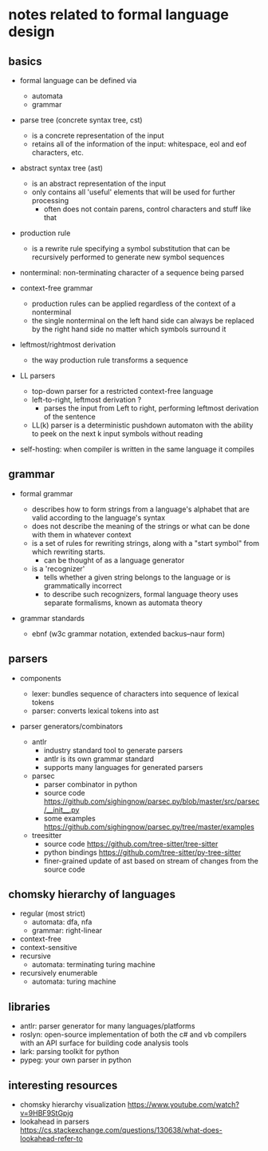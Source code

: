 # notes related to formal language design

## basics

- formal language can be defined via
  - automata
  - grammar

- parse tree (concrete syntax tree, cst)
  - is a concrete representation of the input
  - retains all of the information of the input: whitespace, eol and eof characters, etc.

- abstract syntax tree (ast)
  - is an abstract representation of the input
  - only contains all 'useful' elements that will be used for further processing
    - often does not contain parens, control characters and stuff like that

- production rule
  - is a rewrite rule specifying a symbol substitution that can be recursively performed to generate new symbol sequences

- nonterminal: non-terminating character of a sequence being parsed

- context-free grammar
  - production rules can be applied regardless of the context of a nonterminal
  - the single nonterminal on the left hand side can always be replaced by the right hand side no matter which symbols surround it

- leftmost/rightmost derivation
  - the way production rule transforms a sequence

- LL parsers
  - top-down parser for a restricted context-free language
  - left-to-right, leftmost derivation ?
    - parses the input from Left to right, performing leftmost derivation of the sentence
  - LL(k) parser is a deterministic pushdown automaton with the ability to peek on the next k input symbols without reading

- self-hosting: when compiler is written in the same language it compiles


## grammar

- formal grammar
  - describes how to form strings from a language's alphabet that are valid according to the language's syntax
  - does not describe the meaning of the strings or what can be done with them in whatever context
  - is a set of rules for rewriting strings, along with a "start symbol" from which rewriting starts. 
    - can be thought of as a language generator
  - is a 'recognizer'
    - tells whether a given string belongs to the language or is grammatically incorrect
    - to describe such recognizers, formal language theory uses separate formalisms, known as automata theory
  
- grammar standards
    - ebnf (w3c grammar notation, extended backus–naur form)


## parsers

- components
  - lexer: bundles sequence of characters into sequence of lexical tokens
  - parser: converts lexical tokens into ast

- parser generators/combinators
  - antlr
    - industry standard tool to generate parsers
    - antlr is its own grammar standard
    - supports many languages for generated parsers
  - parsec
    - parser combinator in python
    - source code https://github.com/sighingnow/parsec.py/blob/master/src/parsec/__init__.py
    - some examples https://github.com/sighingnow/parsec.py/tree/master/examples
  - treesitter 
    - source code https://github.com/tree-sitter/tree-sitter
    - python bindings https://github.com/tree-sitter/py-tree-sitter
    - finer-grained update of ast based on stream of changes from the source code


## chomsky hierarchy of languages

- regular (most strict)
  - automata: dfa, nfa
  - grammar: right-linear
- context-free
- context-sensitive
- recursive
  - automata: terminating turing machine
- recursively enumerable
  - automata: turing machine


## libraries

- antlr: parser generator for many languages/platforms
- roslyn: open-source implementation of both the c# and vb compilers with an API surface for building code analysis tools
- lark: parsing toolkit for python
- pypeg: your own parser in python


## interesting resources

- chomsky hierarchy visualization https://www.youtube.com/watch?v=9HBF9StGpjg
- lookahead in parsers https://cs.stackexchange.com/questions/130638/what-does-lookahead-refer-to

